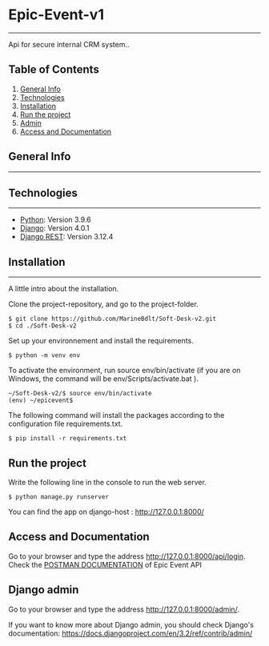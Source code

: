 # Epic-Event-v1
***
Api for secure internal CRM system..

## Table of Contents
1. [General Info](#general-info)
2. [Technologies](#technologies)
3. [Installation](#installation)
4. [Run the project](#run-the-project)
5. [Admin](#django-admin)
6. [Access and Documentation](#access-and-documentation)

## General Info
***

## Technologies
***
* [Python](https://example.com): Version 3.9.6
* [Django](https://www.djangoproject.com/): Version 4.0.1
* [Django REST](https://www.django-rest-framework.org/): Version 3.12.4

## Installation
***

A little intro about the installation.

Clone the project-repository, and go to the project-folder.
```
$ git clone https://github.com/MarineBdlt/Soft-Desk-v2.git
$ cd ./Soft-Desk-v2
```

Set up your environnement and install the requirements.
```
$ python -m venv env
```
To activate the environment, run source env/bin/activate (if you are on Windows, the command will be env/Scripts/activate.bat ). 
```
~/Soft-Desk-v2/$ source env/bin/activate
(env) ~/epicevent$
```

The following command will install the packages according to the configuration file requirements.txt.
```
$ pip install -r requirements.txt
```

## Run the project

Write  the following line in the console to run the web server.
```
$ python manage.py runserver 
```
You can find the app on django-host : http://127.0.0.1:8000/

## Access and Documentation

Go to your browser and type the address http://127.0.0.1:8000/api/login.
Check the [POSTMAN DOCUMENTATION](https://documenter.getpostman.com/view/16475012/VUqoPJD9) of Epic Event API

## Django admin

Go to your browser and type the address http://127.0.0.1:8000/admin/.

If you want to know more about Django admin, you should check Django's documentation: https://docs.djangoproject.com/en/3.2/ref/contrib/admin/


